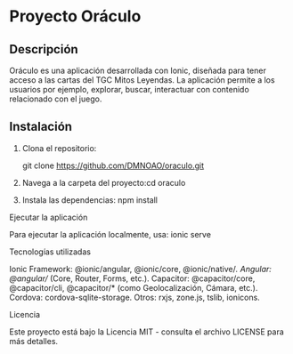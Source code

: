 # Proyecto Oráculo

## Descripción
Oráculo es una aplicación desarrollada con Ionic, diseñada para tener acceso a las cartas del TGC Mitos Leyendas. La aplicación permite a los usuarios por ejemplo, explorar, buscar, interactuar con contenido relacionado con el juego.

## Instalación
1. Clona el repositorio:
   
   git clone https://github.com/DMNOAO/oraculo.git

2. Navega a la carpeta del proyecto:cd oraculo

3. Instala las dependencias: npm install

Ejecutar la aplicación

Para ejecutar la aplicación localmente, usa: ionic serve

Tecnologías utilizadas

Ionic Framework: @ionic/angular, @ionic/core, @ionic/native/*.
Angular: @angular/* (Core, Router, Forms, etc.).
Capacitor: @capacitor/core, @capacitor/cli, @capacitor/* (como Geolocalización, Cámara, etc.).
Cordova: cordova-sqlite-storage.
Otros: rxjs, zone.js, tslib, ionicons.

Licencia

Este proyecto está bajo la Licencia MIT - consulta el archivo LICENSE para más detalles.


